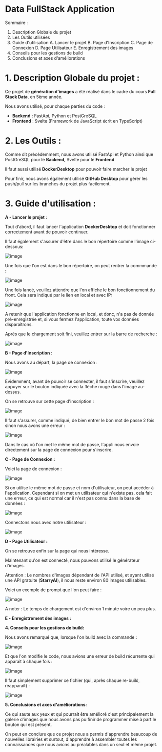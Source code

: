 # Data FullStack Application

Sommaire : 

1. Description Globale du projet
2. Les Outils utilisées
3. Guide d'utilisation
   A. Lancer le projet
   B. Page d'Inscription
   C. Page de Connexion
   D. Page Utilisateur
   E. Enregistrement des images
4. Conseils pour les gestions de build
5. Conclusions et axes d'améliorations


# 1.  Description Globale du projet : 

Ce projet de **génération d'images** a été réalisé dans le cadre du cours **Full Stack Data**, en 5ème année.

Nous avons utilisé, pour chaque parties du code : 

- **Backend** : FastApi, Python et PostGreSQL
- **Frontend** : Svelte (Framework de JavaScript écrit en TypeScript)

# 2.  Les Outils : 

Comme dit précédemment, nous avons utilisé FastApi et Python ainsi que PostGreSQL pour le **Backend**, Svelte pour le **Frontend**.

Il faut aussi utilisé **DockerDesktop** pour pouvoir faire marcher le projet

Pour finir, nous avons également utilisé **GitHub Desktop** pour gérer les push/pull sur les branches du projet plus facilement.

# 3.  Guide d'utilisation : 

**A -  Lancer le projet :**

Tout d'abord, il faut lancer l'application **DockerDesktop** et doit fonctionner correctement avant de pouvoir continuer.

Il faut également s'assurer d'être dans le bon répertoire comme l'image ci-dessous: 

![image](https://github.com/user-attachments/assets/f309371c-d562-4b66-b123-c141677e56aa)

Une fois que l'on est dans le bon répertoire, on peut rentrer la commmande : 

![image](https://github.com/user-attachments/assets/59f98c1b-c1f0-4cc4-b168-64347d03b38e)

Une fois lancé, veuillez attendre que l'on affiche le bon fonctionnement du front. Cela sera indiqué par le lien en local et avec IP: 

![image](https://github.com/user-attachments/assets/cfe429ca-bed4-420b-888e-a248ff9d73e0)

A retenir que l'application fonctionne en local, et donc, n'a pas de donnée pré-enregistrée et, si vous fermez l'application, toute vos données disparaîtrons.

Après que le chargement soit fini, veuillez entrer sur la barre de recherche : 

![image](https://github.com/user-attachments/assets/6cfb6aba-53ae-4a85-a6aa-693b2f78d10f)


**B - Page d'Inscription :** 

Nous avons au départ, la page de connexion :

![image](https://github.com/user-attachments/assets/38d90654-da54-421f-8831-d9e36521a44e)

Evidemment, avant de pouvoir se connecter, il faut s'inscrire, veuillez appuyer sur le bouton indiquée avec la flèche rouge dans l'image au-dessus.

On se retrouve sur cette page d'inscription : 

![image](https://github.com/user-attachments/assets/e7bb1fbb-d852-4655-b6dc-3a9d1e75ef75)

Il faut s'assurer, comme indiqué, de bien entrer le bon mot de passe 2 fois sinon nous avons une erreur :

![image](https://github.com/user-attachments/assets/617e6e54-8233-4656-9936-6da3971a6ce5)

Dans le cas où l'on met le même mot de passe, l'appli nous envoie directement sur la page de connexion pour s'inscrire.

**C - Page de Connexion :**

Voici la page de connexion : 

![image](https://github.com/user-attachments/assets/1c7a49db-4878-4408-8bcb-0e1100d08f49)

Si on utilise le même mot de passe et nom d'utilisateur, on peut accéder à l'application. Cependant si on met un utilisateur qui n'existe pas, cela fait une erreur, ce qui est normal car il n'est pas connu dans la base de données : 

![image](https://github.com/user-attachments/assets/7500f0d5-59b5-44b0-b0d1-a92ae3b5442a)

Connectons nous avec notre utilisateur : 

![image](https://github.com/user-attachments/assets/32773fa3-2059-4701-94d5-c0160450f1c1)

**D - Page Utilisateur :**

On se retrouve enfin sur la page qui nous intéresse. 

Maintenant qu'on est connecté, nous pouvons utilisé le générateur d'images.

Attention : Le nombres d'images dépendant de l'API utilisé, et ayant utilisé une API gratuite (**StarryAI**), il nous reste environ 80 images utilisables.

Voici un exemple de prompt que l'on peut faire : 

![image](https://github.com/user-attachments/assets/6e7fb457-721d-4232-936d-bb68c079cf82)

A noter : Le temps de chargement est d'environ 1 minute voire un peu plus.

**E - Enregistrement des images :**

**4. Conseils pour les gestions de build:**

Nous avons remarqué que, lorsque l'on build avec la commande : 

![image](https://github.com/user-attachments/assets/59f98c1b-c1f0-4cc4-b168-64347d03b38e)

Et que l'on modifie le code, nous avions une erreur de build récurrente qui apparaît à chaque fois :

![image](https://github.com/user-attachments/assets/e15df2fd-f03b-444f-9755-e18fc7550a5b)

Il faut simplement supprimer ce fichier (qui, après chaque re-build, réapparaît) : 

![image](https://github.com/user-attachments/assets/15d6eeca-b49f-4db7-b357-a69438368846)

**5. Conclusions et axes d'améliorations:**

Ce qui saute aux yeux et qui pourrait être amélioré c'est principalement la galerie d'images que nous avons pas pu finir de programmer mise à part le bouton qui est présent.

On peut en conclure que ce projet nous a permis d'apprendre beaucoup de nouvelles librairies et surtout, d'apprendre à assembler toutes les connaissances que nous avions au préalables dans un seul et même projet.










